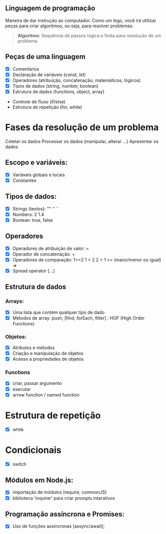 ## Linguagem de programação

Maneira de dar instrução ao computador.
Como um lego, você irá utilizar peças para criar algoritmos, ou seja, para resolver problemas.

> **Algoritmo**: Sequência de passos lógica e finita para resolução de um problema

## Peças de uma linguagem

- [x] Comentários
- [x] Declaração de variáveis (const, let)
- [x] Operadores (atribuição, concatenação, matemáticos, lógicos)
- [x] Tipos de dados (string, number, boolean)
- [x] Estrutura de dados (functions, object, array)
- Controle de fluxo (if/else)
- Estrutura de repetição (for, while)

# Fases da resolução de um problema

Coletar os dados
Processar os dados (manipular, alterar ...)
Apresentar os dados

## Escopo e variáveis:

- [x] Variáveis globais e locais
- [x] Constantes

## Tipos de dados:

- [x] Strings (textos): "" '' ``
- [x] Numbers: 2 1.4
- [x] Boolean: true, false

## Operadores

- [x] Operadores de atribuição de valor: = 
- [x] Operador de concatenação: + 
- [x] Operadores de comparação: 1==2    1 < 2   2 > 1   <= (maior/menor ou igual) =>
- [x] Spread operator [...]

## Estrutura de dados

### Arrays:

- [x] Uma lista que contém qualquer tipo de dado
- [x] Métodos de array: push, [find, forEach, filter] : HOF (High Order Functions)

### Objetos:

- [x] Atributos e métodos
- [x] Criação e manipulação de objetos
- [x] Acesso a propriedades de objetos

### Functions

- [x] criar, passar argumento
- [x] executar
- [x] arrow function / named function

# Estrutura de repetição

- [x] while


# Condicionais

- [x] switch

## Módulos em Node.js:

- [x] importação de módulos (require, commonJS)
- [x] biblioteca 'inquirer' para criar prompts interativos

## Programação assíncrona e Promises:

- [x] Uso de funções assíncronas [assync/await];